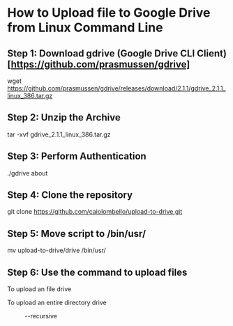 # How to Upload file to Google Drive from Linux Command Line

## Step 1: Download gdrive (Google Drive CLI Client)[https://github.com/prasmussen/gdrive]

wget https://github.com/prasmussen/gdrive/releases/download/2.1.1/gdrive_2.1.1_linux_386.tar.gz

## Step 2: Unzip the Archive

tar -xvf gdrive_2.1.1_linux_386.tar.gz

## Step 3: Perform Authentication

./gdrive about

## Step 4: Clone the repository

git clone https://github.com/caiolombello/upload-to-drive.git 

## Step 5: Move script to /bin/usr/

mv upload-to-drive/drive /bin/usr/

## Step 6: Use the command to upload files

To upload an file
drive <file>

To upload an entire directory
drive <dir> --recursive

